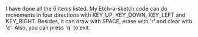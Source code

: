 I have done all the 6 items listed.
My Etch-a-sketch code can do movements in four directions with KEY_UP, KEY_DOWN, KEY_LEFT and KEY_RIGHT. Besides, it can draw with SPACE, erase with 'r' and clear with 'c'. Also, you can press 'q' to exit.
